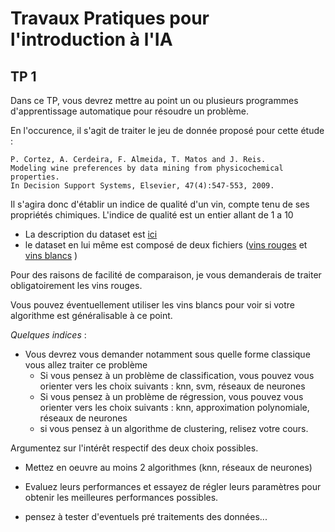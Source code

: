 # Travaux Pratiques pour l'introduction à l'IA

## TP 1

Dans ce TP, vous devrez mettre au point un ou plusieurs programmes
d'apprentissage automatique pour résoudre un problème.

En l'occurence,
il s'agit de traiter le jeu de donnée proposé pour cette étude :

```
P. Cortez, A. Cerdeira, F. Almeida, T. Matos and J. Reis.
Modeling wine preferences by data mining from physicochemical properties.
In Decision Support Systems, Elsevier, 47(4):547-553, 2009.
```

Il s'agira donc d'établir un indice de qualité d'un vin, compte tenu de ses
propriétés chimiques. L'indice de qualité est un entier allant de 1 a 10

- La description du dataset est [ici](winequality.names)
- le dataset en lui même est composé de deux fichiers
([vins rouges](winequality-red.csc) et [vins blancs](winequality-red.csc) )

Pour des raisons de facilité de comparaison, je vous demanderais de traiter
obligatoirement les vins rouges.

Vous pouvez éventuellement utiliser les vins blancs pour voir si votre algorithme
est généralisable à ce point.

*Quelques indices* :
- Vous devrez vous demander notamment sous quelle forme
classique vous allez traiter ce problème
  - Si vous pensez à un problème de classification, vous pouvez vous orienter vers
  les choix suivants : knn, svm, réseaux de neurones
  - Si vous pensez à un problème de régression, vous pouvez vous orienter vers
  les choix suivants : knn, approximation polynomiale, réseaux de neurones
  - si vous pensez à un algorithme de clustering, relisez votre cours.

Argumentez sur l'intérêt respectif des deux choix possibles.

- Mettez en oeuvre au moins 2 algorithmes (knn, réseaux de neurones)

- Evaluez leurs performances et essayez de régler leurs paramètres pour obtenir
les meilleures performances possibles.

- pensez à tester d'eventuels pré traitements des données...
